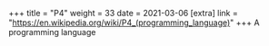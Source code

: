 +++
title = "P4"
weight = 33
date = 2021-03-06
[extra]
link = "https://en.wikipedia.org/wiki/P4_(programming_language)"
+++
A programming language

